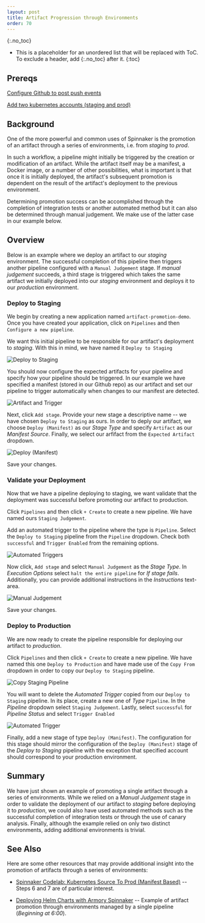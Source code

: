 ```yaml
---
layout: post
title: Artifact Progression through Environments
order: 70
---
```

{:.no_toc}
* This is a placeholder for an unordered list that will be replaced with ToC. To exclude a header, add {:.no_toc} after it.
{:toc}

## Prereqs
[Configure Github to post push events](https://www.spinnaker.io/guides/tutorials/codelabs/kubernetes-v2-source-to-prod/#allow-github-to-post-push-events)

[Add two kubernetes accounts (staging and prod)](https://www.spinnaker.io/guides/tutorials/codelabs/kubernetes-v2-source-to-prod/#configure-kubernetes)

## Background

One of the more powerful and common uses of Spinnaker is the promotion of
an artifact through a series of environments, i.e. from *staging* to *prod*. 

In such a workflow, a pipeline might initially be triggered by the creation or 
modification of an artifact. While the artifact itself may be a manifest, a 
Docker image, or a number of other possibilities, what is important is that 
once it is initially deployed, the artifact's subsequent promotion is 
dependent on the result of the artifact's deployment to the previous 
environment. 

Determining promotion success can be accomplished through the completion of
integration tests or another automated method but it can also be determined
through manual judgement. We make use of the latter case in our example below.

## Overview

Below is an example where we deploy an artifact to our *staging* environment. 
The successful completion of this pipeline then triggers another pipeline 
configured with a `Manual Judgement` stage. If *manual judgement* succeeds, a 
third stage is triggered which takes the same artifact we initially deployed
into our *staging* environment and deploys it to our *production* environment.

### Deploy to Staging

We begin by creating a new application named `artifact-promotion-demo`. Once
you have created your application, click on `Pipelines` and then `Configure
a new pipeline`.

We want this initial pipeline to be responsible for our artifact's deployment
to *staging*. With this in mind, we have named it `Deploy to Staging`

![Deploy to Staging](https://cl.ly/847ffb6bde13/Image%202018-10-23%20at%202.03.33%20PM.png)

You should now configure the expected artifacts for your pipeline and specify
how your pipeline should be triggered. In our example we have specified a
manifest (stored in our Github repo) as our artifact and set our pipeline to 
trigger automatically when changes to our manifest are detected.

![Artifact and Trigger](https://cl.ly/2807a66af53c/Image%2525202018-10-23%252520at%2525202.18.14%252520PM.png)

Next, click `Add stage`. Provide your new stage a descriptive name -- we have
chosen `Deploy to Staging` as ours. In order to deply our artifact, we choose 
`Deploy (Manifest)` as our *Stage Type* and specify `Artifact` as our *Manifest
Source*. Finally, we select our arfifact from the `Expected Artifact` dropdown.

![Deploy (Manifest)](https://cl.ly/436328d30322/Image%2525202018-10-23%252520at%2525202.26.14%252520PM.png)

Save your changes.

### Validate your Deployment

Now that we have a pipeline deploying to staging, we want validate that the 
deployment was successful before promoting our artifact to production. 

Click `Pipelines` and then click `+ Create` to create a new pipeline. We have
named ours `Staging Judgement`.

Add an automated trigger to the pipeline where the type is `Pipeline`. Select
the `Deploy to Staging` pipeline from the `Pipeline` dropdown. Check both
`successful` and `Trigger Enabled` from the remaining options.

![Automated Triggers](https://cl.ly/cb93f2382dc2/Image%2525202018-10-23%252520at%2525202.30.55%252520PM.png)

Now click, `Add stage` and select `Manual Judgement` as the *Stage Type*. In
*Execution Options* select `halt the entire pipeline` for *If stage fails*. 
Additionally, you can provide additional instructions in the *Instructions*
text-area. 

![Manual Judgement](https://cl.ly/a62c93f821d8/Image%202018-10-23%20at%201.47.21%20PM.png)

Save your changes.

### Deploy to Production

We are now ready to create the pipeline responsible for deploying 
our artifact to *production*. 

Click `Pipelines` and then click `+ Create` to create a new pipeline. We have
named this one `Deploy to Production` and have made use of the `Copy From` 
dropdown in order to copy our `Deploy to Staging` pipeline.

![Copy Staging Pipeline](https://cl.ly/d54d11e0c86f/Image%202018-10-23%20at%201.48.19%20PM.png)

You will want to delete the *Automated Trigger* copied from our `Deploy to 
Staging` pipeline. In its place, create a new one of *Type* `Pipeline`. In 
the *Pipeline* dropdown select `Staging Judgement`. Lastly, select
`successful` for *Pipeline Status* and select `Trigger Enabled`

![Automated Trigger](https://cl.ly/321bce55b394/Image%202018-10-23%20at%201.50.56%20PM.png)

Finally, add a new stage of type `Deploy (Manifest)`. The configuration for this 
stage should mirror the configuration of the `Deploy (Manifest)` stage of
the *Deploy to Staging* pipeline with the exception that specified account
should correspond to your production environment. 

## Summary

We have just shown an example of promoting a single artifact through a 
series of environments. While we relied on a *Manual Judgement* stage in order to 
validate the deployment of our artifact to *staging* before deploying it to
*production*, we could also have used automated methods such as the
successful completion of integration tests or through the use of canary analysis. 
Finally, although the example relied on only two distinct environments, adding 
additional environments is trivial.

## See Also

Here are some other resources that may provide additional insight into the
promotion of artifacts through a series of environments:

* [Spinnaker Codelab: Kubernetes Source To Prod (Manifest Based)](https://www.spinnaker.io/guides/tutorials/codelabs/kubernetes-v2-source-to-prod/) -- Steps 6 and 7 are of particular interest.

* [Deploying Helm Charts with Armory Spinnaker](https://kb.armory.io/kubernetes/using-spinnaker-and-helm/) -- Example of artifact promotion through environments managed by a single pipeline (*Beginning at 6:00*). 





